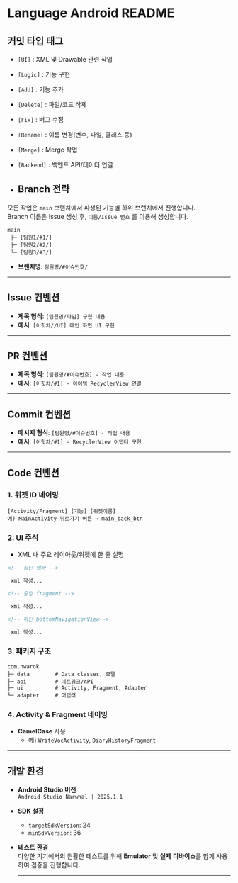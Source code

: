 # Language Android README

## 커밋 타입 태그
- `[UI]` : XML 및 Drawable 관련 작업  
- `[Logic]` : 기능 구현  
- `[Add]` : 기능 추가  
- `[Delete]` : 파일/코드 삭제  
- `[Fix]` : 버그 수정  
- `[Rename]` : 이름 변경(변수, 파일, 클래스 등)  
- `[Merge]` : Merge 작업  
- `[Backend]` : 백엔드 API/데이터 연결

- ## Branch 전략
모든 작업은 `main` 브랜치에서 파생된 기능별 하위 브랜치에서 진행합니다.  
Branch 이름은 Issue 생성 후, `이름/Issue 번호` 를 이용해 생성합니다.

```text
main
 ├─ [팀원1/#1/]
 ├─ [팀원2/#2/]
 └─ [팀원3/#3/]
```

- **브랜치명**: `팀원명/#이슈번호/`

---

## Issue 컨벤션
- **제목 형식**: `[팀원명/타입] 구현 내용`  
- **예시**: `[어헛차//UI] 메인 화면 UI 구현`

---

## PR 컨벤션
- **제목 형식**: `[팀원명/#이슈번호] - 작업 내용`  
- **예시**: `[어헛차/#1] - 아이템 RecyclerView 연결`

---

## Commit 컨벤션
- **메시지 형식**: `[팀원명/#이슈번호] - 작업 내용`  
- **예시**: `[어헛차/#1] - RecyclerView 어댑터 구현`

---

## Code 컨벤션

### 1. 위젯 ID 네이밍
```
[Activity/Fragment]_[기능]_[위젯이름]
예) MainActivity 뒤로가기 버튼 → main_back_btn
```

### 2. UI 주석
- XML 내 주요 레이아웃/위젯에 한 줄 설명
```xml
<!-- 상단 앱바 -->

 xml 작성...

<!-- 중앙 fragment -->

 xml 작성...

<!-- 하단 bottomNavigationView-->

 xml 작성...

```

### 3. 패키지 구조
```
com.hwarok
├─ data        # Data classes, 모델
├─ api         # 네트워크/API
├─ ui          # Activity, Fragment, Adapter
└─ adapter     # 어댑터
```

### 4. Activity & Fragment 네이밍
- **CamelCase** 사용  
  - 예) `WriteVocActivity`, `DiaryHistoryFragment`

---

## 개발 환경

- **Android Studio 버전**  
  `Android Studio Narwhal | 2025.1.1`

- **SDK 설정**  
  - `targetSdkVersion`: 24  
  - `minSdkVersion`: 36

- **테스트 환경**  
  다양한 기기에서의 원활한 테스트를 위해 **Emulator** 및 **실제 디바이스**를 함께 사용하여 검증을 진행합니다.

  ---
